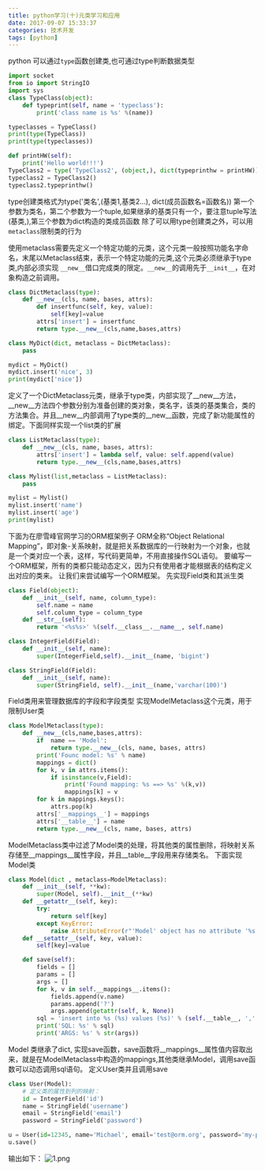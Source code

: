 ```yaml
---
title: python学习(十)元类学习和应用
date: 2017-09-07 15:33:37
categories: 技术开发
tags: [python]
---
```

python 可以通过`type`函数创建类,也可通过type判断数据类型
``` python
import socket
from io import StringIO
import sys
class TypeClass(object):
    def typeprint(self, name = 'typeclass'):
        print('class name is %s' %(name))

typeclasses = TypeClass()
print(type(TypeClass))
print(type(typeclasses))

def printHW(self):
    print('Hello world!!!')
TypeClass2 = type('TypeClass2', (object,), dict(typeprinthw = printHW))
typeclass2 = TypeClass2()
typeclass2.typeprinthw()
```
type创建类格式为type('类名',(基类1,基类2...), dict(成员函数名=函数名))
第一个参数为类名，第二个参数为一个tuple,如果继承的基类只有一个，要注意tuple写法(基类,),第三个参数为dict构造的类成员函数
除了可以用type创建类之外，可以用`metaclass`限制类的行为
<!--more-->
使用metaclass需要先定义一个特定功能的元类，这个元类一般按照功能名字命名，末尾以Metaclass结束，表示一个特定功能的元类,这个元类必须继承于type类,内部必须实现
`__new__`借口完成类的限定。`__new__`的调用先于`__init__`，在对象构造之前调用。
``` python
class DictMetaclass(type):
	def __new__(cls, name, bases, attrs):
		def insertfunc(self, key, value):
			self[key]=value
		attrs['insert'] = insertfunc
		return type.__new__(cls,name,bases,attrs)

class MyDict(dict, metaclass = DictMetaclass):
    pass

mydict = MyDict()
mydict.insert('nice', 3)
print(mydict['nice'])

```
定义了一个DictMetaclass元类，继承于type类，内部实现了__new__方法，__new__方法四个参数分别为准备创建的类对象，类名字，该类的基类集合，类的方法集合。并且__new__内部调用了type类的__new__函数，完成了新功能属性的绑定。下面同样实现一个list类的扩展
``` python
class ListMetaclass(type):
    def __new__(cls, name, bases, attrs):
        attrs['insert'] = lambda self, value: self.append(value)
        return type.__new__(cls,name,bases,attrs)

class Mylist(list,metaclass = ListMetaclass):
    pass

mylist = Mylist()
mylist.insert('name')
mylist.insert('age')
print(mylist)
```
下面为在廖雪峰官网学习的ORM框架例子
ORM全称“Object Relational Mapping”，即对象-关系映射，就是把关系数据库的一行映射为一个对象，也就是一个类对应一个表，这样，写代码更简单，不用直接操作SQL语句。
要编写一个ORM框架，所有的类都只能动态定义，因为只有使用者才能根据表的结构定义出对应的类来。
让我们来尝试编写一个ORM框架。
先实现Field类和其派生类
``` python
class Field(object):
    def __init__(self, name, column_type):
        self.name = name
        self.column_type = column_type
    def __str__(self):
        return '<%s%s>' %(self.__class__.__name__, self.name)

class IntegerField(Field):
    def __init__(self, name):
        super(IntegerField,self).__init__(name, 'bigint')

class StringField(Field):
    def __init__(self, name):
        super(StringField, self).__init__(name,'varchar(100)')
```
Field类用来管理数据库的字段和字段类型
实现ModelMetaclass这个元类，用于限制User类
``` python
class ModelMetaclass(type):
    def __new__(cls,name,bases,attrs):
        if  name == 'Model':
            return type.__new__(cls, name, bases, attrs)
        print('Founc model: %s' % name)
        mappings = dict()
        for k, v in attrs.items():
            if isinstance(v,Field):
                print('Found mapping: %s ==> %s' %(k,v))
                mappings[k] = v
        for k in mappings.keys():
            attrs.pop(k)
        attrs['__mappings__'] = mappings
        attrs['__table__'] = name
        return type.__new__(cls, name, bases, attrs)
```
ModelMetaclass类中过滤了Model类的处理，将其他类的属性删除，将映射关系存储至__mappings__属性字段，并且__table__字段用来存储类名。
下面实现Model类
``` python
class Model(dict , metaclass=ModelMetaclass):
    def __init__(self, **kw):
        super(Model, self).__init__(**kw)
    def __getattr__(self, key):
        try:
            return self[key]
        except KeyError:
            raise AttributeError(r"'Model' object has no attribute '%s' " %key)
    def __setattr__(self, key, value):
        self[key]=value

    def save(self):
        fields = []
        params = []
        args = []
        for k, v in self.__mappings__.items():
            fields.append(v.name)
            params.append('?')
            args.append(getattr(self, k, None))
        sql = 'insert into %s (%s) values (%s)' % (self.__table__, ','.join(fields), ','.join(params))
        print('SQL: %s' % sql)
        print('ARGS: %s' % str(args))
```
Model 类继承了dict, 实现save函数，save函数将__mappings__属性值内容取出来，就是在ModelMetaclass中构造的mappings,其他类继承Model，调用save函数可以动态调用sql语句。
定义User类并且调用save
``` python
class User(Model):
    # 定义类的属性到列的映射：
    id = IntegerField('id')
    name = StringField('username')
    email = StringField('email')
    password = StringField('password')

u = User(id=12345, name='Michael', email='test@orm.org', password='my-pwd')
u.save()
```
输出如下：
![1.png](1.png)
